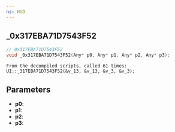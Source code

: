 ```yaml
---
ns: HUD
---
```

## _0x317EBA71D7543F52

```c
// 0x317EBA71D7543F52
void _0x317EBA71D7543F52(Any* p0, Any* p1, Any* p2, Any* p3);
```

```
From the decompiled scripts, called 61 times:  
UI::_317EBA71D7543F52(&v_13, &v_13, &v_3, &v_3);  
```

## Parameters
* **p0**: 
* **p1**: 
* **p2**: 
* **p3**: 

